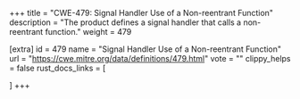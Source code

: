 +++
title = "CWE-479: Signal Handler Use of a Non-reentrant Function"
description	= "The product defines a signal handler that calls a non-reentrant function."
weight = 479

[extra]
id = 479
name = "Signal Handler Use of a Non-reentrant Function"
url = "https://cwe.mitre.org/data/definitions/479.html"
vote = ""
clippy_helps = false
rust_docs_links = [
	
]
+++

